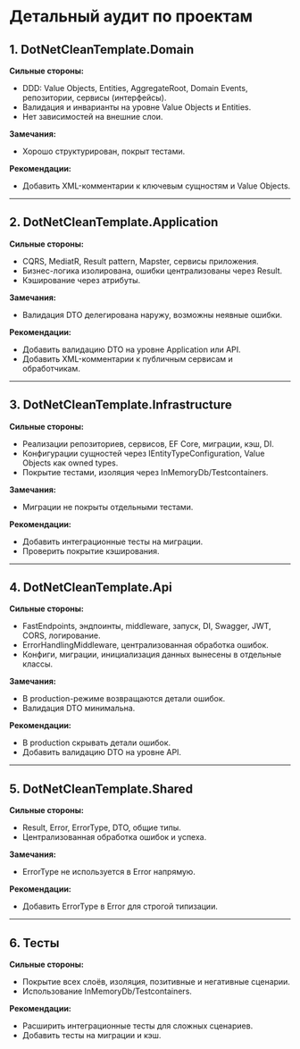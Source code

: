 # Детальный аудит по проектам

## 1. DotNetCleanTemplate.Domain
**Сильные стороны:**
- DDD: Value Objects, Entities, AggregateRoot, Domain Events, репозитории, сервисы (интерфейсы).
- Валидация и инварианты на уровне Value Objects и Entities.
- Нет зависимостей на внешние слои.

**Замечания:**
- Хорошо структурирован, покрыт тестами.

**Рекомендации:**
- Добавить XML-комментарии к ключевым сущностям и Value Objects.

---

## 2. DotNetCleanTemplate.Application
**Сильные стороны:**
- CQRS, MediatR, Result pattern, Mapster, сервисы приложения.
- Бизнес-логика изолирована, ошибки централизованы через Result.
- Кэширование через атрибуты.

**Замечания:**
- Валидация DTO делегирована наружу, возможны неявные ошибки.

**Рекомендации:**
- Добавить валидацию DTO на уровне Application или API.
- Добавить XML-комментарии к публичным сервисам и обработчикам.

---

## 3. DotNetCleanTemplate.Infrastructure
**Сильные стороны:**
- Реализации репозиториев, сервисов, EF Core, миграции, кэш, DI.
- Конфигурации сущностей через IEntityTypeConfiguration, Value Objects как owned types.
- Покрытие тестами, изоляция через InMemoryDb/Testcontainers.

**Замечания:**
- Миграции не покрыты отдельными тестами.

**Рекомендации:**
- Добавить интеграционные тесты на миграции.
- Проверить покрытие кэширования.

---

## 4. DotNetCleanTemplate.Api
**Сильные стороны:**
- FastEndpoints, эндпоинты, middleware, запуск, DI, Swagger, JWT, CORS, логирование.
- ErrorHandlingMiddleware, централизованная обработка ошибок.
- Конфиги, миграции, инициализация данных вынесены в отдельные классы.

**Замечания:**
- В production-режиме возвращаются детали ошибок.
- Валидация DTO минимальна.

**Рекомендации:**
- В production скрывать детали ошибок.
- Добавить валидацию DTO на уровне API.

---

## 5. DotNetCleanTemplate.Shared
**Сильные стороны:**
- Result, Error, ErrorType, DTO, общие типы.
- Централизованная обработка ошибок и успеха.

**Замечания:**
- ErrorType не используется в Error напрямую.

**Рекомендации:**
- Добавить ErrorType в Error для строгой типизации.

---

## 6. Тесты
**Сильные стороны:**
- Покрытие всех слоёв, изоляция, позитивные и негативные сценарии.
- Использование InMemoryDb/Testcontainers.

**Рекомендации:**
- Расширить интеграционные тесты для сложных сценариев.
- Добавить тесты на миграции и кэш. 